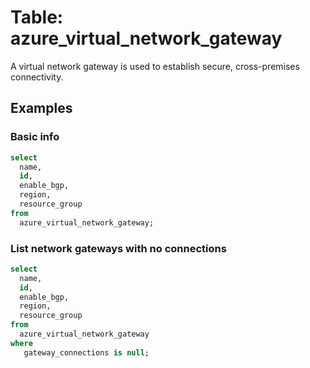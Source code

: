 # Table: azure_virtual_network_gateway

A virtual network gateway is used to establish secure, cross-premises connectivity.

## Examples

### Basic info

```sql
select
  name,
  id,
  enable_bgp,
  region,
  resource_group
from
  azure_virtual_network_gateway;
```

### List network gateways with no connections

```sql
select
  name,
  id,
  enable_bgp,
  region,
  resource_group
from
  azure_virtual_network_gateway
where
   gateway_connections is null;
```
